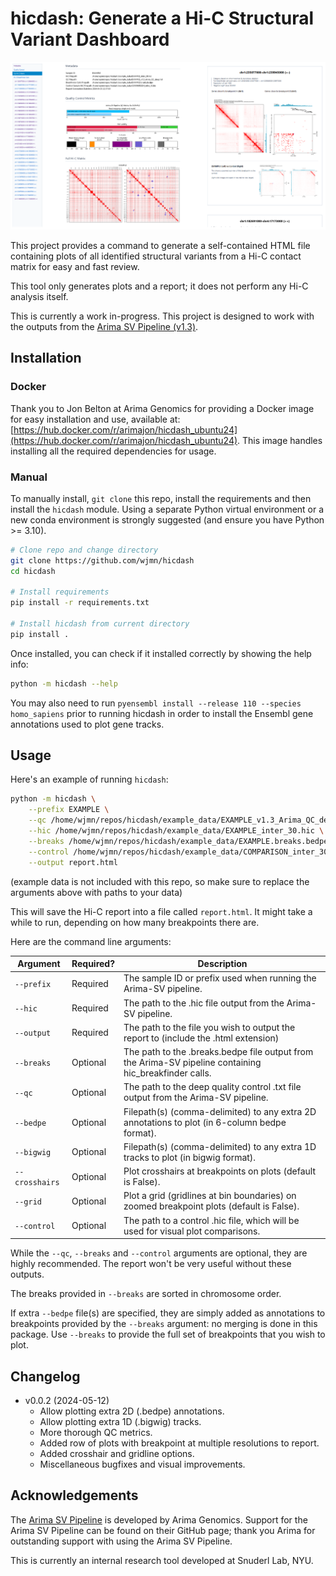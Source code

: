 # hicdash: Generate a Hi-C Structural Variant Dashboard

![hicdash screenshot](images/screenshot.png)

This project provides a command to generate a self-contained HTML file containing plots of all identified structural variants from a Hi-C contact matrix for easy and fast review. 

This tool only generates plots and a report; it does not perform any Hi-C analysis itself. 

This is currently a work in-progress. This project is designed to work with the outputs from the [Arima SV Pipeline (v1.3)](https://github.com/ArimaGenomics/Arima-SV-Pipeline).

## Installation

### Docker 

Thank you to Jon Belton at Arima Genomics for providing a Docker image for easy installation and use, available at: [https://hub.docker.com/r/arimajon/hicdash_ubuntu24](https://hub.docker.com/r/arimajon/hicdash_ubuntu24). This image handles installing all the required dependencies for usage. 

### Manual

To manually install, `git clone` this repo, install the requirements and then install the `hicdash` module. Using a separate Python virtual environment or a new conda environment is strongly suggested (and ensure you have Python >= 3.10). 

```bash
# Clone repo and change directory
git clone https://github.com/wjmn/hicdash
cd hicdash

# Install requirements
pip install -r requirements.txt

# Install hicdash from current directory
pip install .
```

Once installed, you can check if it installed correctly by showing the help info:

```bash
python -m hicdash --help
```

You may also need to run `pyensembl install --release 110 --species homo_sapiens` prior to running hicdash in order to install the Ensembl gene annotations used to plot gene tracks. 

## Usage

Here's an example of running `hicdash`:

```bash
python -m hicdash \
    --prefix EXAMPLE \
    --qc /home/wjmn/repos/hicdash/example_data/EXAMPLE_v1.3_Arima_QC_deep.txt \
    --hic /home/wjmn/repos/hicdash/example_data/EXAMPLE_inter_30.hic \
    --breaks /home/wjmn/repos/hicdash/example_data/EXAMPLE.breaks.bedpe \
    --control /home/wjmn/repos/hicdash/example_data/COMPARISON_inter_30.hic \
    --output report.html 
```

(example data is not included with this repo, so make sure to replace the arguments above with paths to your data)

This will save the Hi-C report into a file called `report.html`. It might take a while to run, depending on how many breakpoints there are. 

Here are the command line arguments:

| Argument | Required? | Description | 
|----------|-----------|-------------|
| `--prefix` | Required | The sample ID or prefix used when running the Arima-SV pipeline. |
| `--hic` | Required | The path to the .hic file output from the Arima-SV pipeline. | 
| `--output` | Required | The path to the file you wish to output the report to (include the .html extension) |
| `--breaks` | Optional | The path to the .breaks.bedpe file output from the Arima-SV pipeline containing hic_breakfinder calls. | 
| `--qc` | Optional | The path to the deep quality control .txt file output from the Arima-SV pipeline. |
| `--bedpe` | Optional | Filepath(s) (comma-delimited) to any extra 2D annotations to plot (in 6-column bedpe format). |
| `--bigwig` | Optional | Filepath(s) (comma-delimited) to any extra 1D tracks to plot (in bigwig format). |
| `--crosshairs` | Optional | Plot crosshairs at breakpoints on plots (default is False). |
| `--grid` | Optional | Plot a grid (gridlines at bin boundaries) on zoomed breakpoint plots (default is False). |
| `--control` | Optional | The path to a control .hic file, which will be used for visual plot comparisons. |

While the `--qc`, `--breaks` and `--control` arguments are optional, they are highly recommended. The report won't be very useful without these outputs. 

The breaks provided in `--breaks` are sorted in chromosome order. 

If extra `--bedpe` file(s) are specified, they are simply added as annotations to breakpoints provided by the `--breaks` argument: no merging is done in this package. Use `--breaks` to provide the full set of breakpoints that you wish to plot. 

## Changelog

* v0.0.2 (2024-05-12)
    * Allow plotting extra 2D (.bedpe) annotations.
    * Allow plotting extra 1D (.bigwig) tracks.
    * More thorough QC metrics.
    * Added row of plots with breakpoint at multiple resolutions to report. 
    * Added crosshair and gridline options. 
    * Miscellaneous bugfixes and visual improvements. 

## Acknowledgements

The [Arima SV Pipeline](https://github.com/ArimaGenomics/Arima-SV-Pipeline) is developed by Arima Genomics. Support for the Arima SV Pipeline can be found on their GitHub page; thank you Arima for outstanding support with using the Arima SV Pipeline. 

This is currently an internal research tool developed at Snuderl Lab, NYU. 
